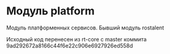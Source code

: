 # Модуль platform

Модуль платформенных сервисов.
Бывший модуль rostalent

Исходный код перенесен из rt-core с master коммита
9ad292672a8166c44f6e22c906e6927926ed558d
